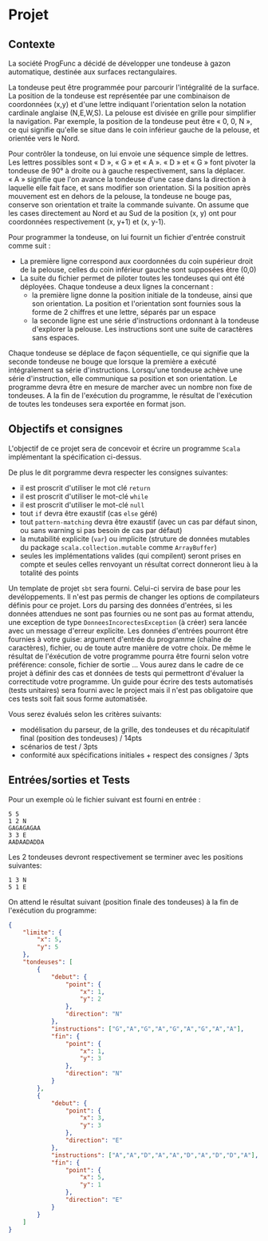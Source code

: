 # Projet

## Contexte

La société ProgFunc a décidé de développer une tondeuse à gazon automatique, destinée aux surfaces rectangulaires.

La tondeuse peut être programmée pour parcourir l'intégralité de la surface. La position de la tondeuse est représentée par une combinaison de coordonnées (x,y) et d'une lettre indiquant l'orientation selon la notation cardinale anglaise (N,E,W,S). La pelouse est divisée en grille pour simplifier la navigation. Par exemple, la position de la tondeuse peut être « 0, 0, N », ce qui signifie qu'elle se situe dans le coin inférieur gauche de la pelouse, et orientée vers le Nord.

Pour contrôler la tondeuse, on lui envoie une séquence simple de lettres. Les lettres possibles sont « D », « G » et « A ». « D » et « G » font pivoter la tondeuse de 90° à droite ou à gauche respectivement, sans la déplacer. « A » signifie que l'on avance la tondeuse d'une case dans la direction à laquelle elle fait face, et sans modifier son orientation. Si la position après mouvement est en dehors de la pelouse, la tondeuse ne bouge pas, conserve son orientation et traite la commande suivante. On assume que les cases directement au Nord et au Sud de la position (x, y) ont pour coordonnées respectivement (x, y+1) et (x, y-1).

Pour programmer la tondeuse, on lui fournit un fichier d'entrée construit comme suit :
- La première ligne correspond aux coordonnées du coin supérieur droit de la pelouse, celles du coin inférieur gauche sont supposées être (0,0)
- La suite du fichier permet de piloter toutes les tondeuses qui ont été déployées. Chaque tondeuse a deux lignes la concernant :
    - la première ligne donne la position initiale de la tondeuse, ainsi que son orientation. La position et l'orientation sont fournies sous la forme de 2 chiffres et une lettre, séparés par un espace
    - la seconde ligne est une série d'instructions ordonnant à la tondeuse d'explorer la pelouse. Les instructions sont une suite de caractères sans espaces.

Chaque tondeuse se déplace de façon séquentielle, ce qui signifie que la seconde tondeuse ne bouge que lorsque la première a exécuté intégralement sa série d'instructions. Lorsqu'une tondeuse achève une série d'instruction, elle communique sa position et son orientation. Le programme devra être en mesure de marcher avec un nombre non fixe de tondeuses. A la fin de l'exécution du programme, le résultat de l'exécution de toutes les tondeuses sera exportée en format json.

## Objectifs et consignes

L'objectif de ce projet sera de concevoir et écrire un programme `Scala` implémentant la spécification ci-dessus.

De plus le dit porgramme devra respecter les consignes suivantes:
- il est proscrit d'utiliser le mot clé `return`
- il est proscrit d'utiliser le mot-clé `while`
- il est proscrit d'utiliser le mot-clé `null`
- tout `if` devra être exaustif (cas `else` géré)
- tout `pattern-matching` devra être exaustif (avec un cas par défaut sinon, ou sans warning si pas besoin de cas par défaut)
- la mutabilité explicite (`var`) ou implicite (struture de données mutables du package `scala.collection.mutable` comme `ArrayBuffer`)
- seules les implémentations valides (qui compilent) seront prises en compte et seules celles renvoyant un résultat correct donneront lieu à la totalité des points

Un template de projet `sbt` sera fourni. Celui-ci servira de base pour les devéloppements. Il n'est pas permis de changer les options de compilateurs définis pour ce projet. Lors du parsing des données d'entrées, si les données attendues ne sont pas fournies ou ne sont pas au format attendu, une exception de type `DonneesIncorectesException` (à créer) sera lancée avec un message d'erreur explicite. Les données d'entrées pourront être fournies à votre guise: argument d'entrée du programme (chaîne de caractères), fichier, ou de toute autre manière de votre choix. De même le résultat de l'éxécution de votre programme pourra être fourni selon votre préférence: console, fichier de sortie ... Vous aurez dans le cadre de ce projet à définir des cas et données de tests qui permettront d'évaluer la correctitude votre programme. Un guide pour écrire des tests automatisés (tests unitaires) sera fourni avec le project mais il n'est pas obligatoire que ces tests soit fait sous forme automatisée.

Vous serez évalués selon les critères suivants:

- modélisation du parseur, de la grille, des tondeuses et du récapitulatif final (position des tondeuses) / 14pts
- scénarios de test / 3pts
- conformité aux spécifications initiales + respect des consignes / 3pts

## Entrées/sorties et Tests

Pour un exemple où le fichier suivant est fourni en entrée :

```
5 5
1 2 N
GAGAGAGAA
3 3 E
AADAADADDA
```

Les 2 tondeuses devront respectivement se terminer avec les positions suivantes:

```
1 3 N
5 1 E
```

On attend le résultat suivant (position finale des tondeuses) à la fin de l'exécution du programme:

```json
{
    "limite": {
        "x": 5,
        "y": 5
    },
    "tondeuses": [
        {
            "debut": {
                "point": {
                    "x": 1,
                    "y": 2
                },
                "direction": "N"
            },
            "instructions": ["G","A","G","A","G","A","G","A","A"],
            "fin": {
                "point": {
                    "x": 1,
                    "y": 3
                },
                "direction": "N"
            }
        },
        {
            "debut": {
                "point": {
                    "x": 3,
                    "y": 3
                },
                "direction": "E"
            },
            "instructions": ["A","A","D","A","A","D","A","D","D","A"],
            "fin": {
                "point": {
                    "x": 5,
                    "y": 1
                },
                "direction": "E"
            }
        }
    ]
}
```
